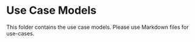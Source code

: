 Use Case Models
===============

This folder contains the use case models. Please use Markdown files for
use-cases.
